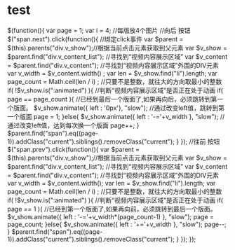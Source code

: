 # test

$(function(){
    var page = 1;
    var i = 4; //每版放4个图片
    //向后 按钮
    $("span.next").click(function(){    //绑定click事件
	     var $parent = $(this).parents("div.v_show");//根据当前点击元素获取到父元素
		 var $v_show = $parent.find("div.v_content_list"); //寻找到“视频内容展示区域”
		 var $v_content = $parent.find("div.v_content"); //寻找到“视频内容展示区域”外围的DIV元素
		 var v_width = $v_content.width() ;
		 var len = $v_show.find("li").length;
		 var page_count = Math.ceil(len / i) ;   //只要不是整数，就往大的方向取最小的整数
		 if( !$v_show.is(":animated") ){    //判断“视频内容展示区域”是否正在处于动画
			  if( page == page_count ){  //已经到最后一个版面了,如果再向后，必须跳转到第一个版面。
				$v_show.animate({ left : '0px'}, "slow"); //通过改变left值，跳转到第一个版面
				page = 1;
			  }else{
				$v_show.animate({ left : '-='+v_width }, "slow");  //通过改变left值，达到每次换一个版面
				page++;
			 }
			$parent.find("span").eq((page-1)).addClass("current").siblings().removeClass("current");
		 }
   });
    //往前 按钮
    $("span.prev").click(function(){
	     var $parent = $(this).parents("div.v_show");//根据当前点击元素获取到父元素
		 var $v_show = $parent.find("div.v_content_list"); //寻找到“视频内容展示区域”
		 var $v_content = $parent.find("div.v_content"); //寻找到“视频内容展示区域”外围的DIV元素
		 var v_width = $v_content.width();
		 var len = $v_show.find("li").length;
		 var page_count = Math.ceil(len / i) ;   //只要不是整数，就往大的方向取最小的整数
		 if( !$v_show.is(":animated") ){    //判断“视频内容展示区域”是否正在处于动画
		 	 if( page == 1 ){  //已经到第一个版面了,如果再向前，必须跳转到最后一个版面。
				$v_show.animate({ left : '-='+v_width*(page_count-1) }, "slow");
				page = page_count;
			}else{
				$v_show.animate({ left : '+='+v_width }, "slow");
				page--;
			}
			$parent.find("span").eq((page-1)).addClass("current").siblings().removeClass("current");
		}
    });
});

